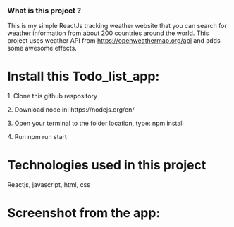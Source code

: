 ### What is this project ?
<p>This is my simple ReactJs tracking weather website that you can search for weather information from about 200 countries around the world. This project uses weather API from <a href="https://openweathermap.org/api">https://openweathermap.org/api<a/> and adds some awesome effects.</p>
<h1>Install this Todo_list_app:</h1>
<p>1. Clone this github respository</p>
<p>2. Download node in: https://nodejs.org/en/</p>
<p>3. Open your terminal to the folder location, type: npm install</p>
<p>4. Run npm run start</p>
<h1>Technologies used in this project</h1>
<p>Reactjs, javascript, html, css</p>
<h1>Screenshot from the app:</h1>


